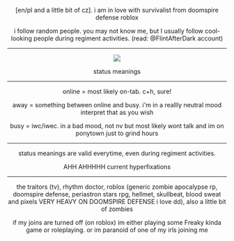 

<p align="center">
[en/pl and a little bit of cz]. i am in love with survivalist from doomspire defense roblox
</p>
<p align="center">
i follow random people. you may not know me, but I usually follow cool-looking people during regiment activities. (read: @FlintAfterDark account)
</p>

***

<p align="center">
<img src="https://files.catbox.moe/sc5aow.png" />
</p>

<p align="center">
status meanings
</p>

***

<p align="center">
online = most likely on-tab. c+h, sure!
</p>
<p align="center">
away = something between online and busy. i'm in a reallly neutral mood interpret that as you wish
</p>
<p align="center">
busy = iwc/iwec. in a bad mood, not nv but most likely wont talk and im on ponytown just to grind hours
</p>

***

<p align="center">
status meanings are valid everytime, even during regiment activities.
</p>

<p align="center">
AHH AHHHHH
current hyperfixations
</p>

***

<p align="center">
the traitors (tv), rhythm doctor, roblox (generic zombie apocalypse rp, doomspire defense, periastron stars rpg, hellmet, skullbeat, blood sweat and pixels VERY HEAVY ON DOOMSPIRE DEFENSE i love dd), also a little bit of zombies
</p>

<p align="center">
if my joins are turned off (on roblox) im either playing some Freaky kinda game or roleplaying. or im paranoid of one of my irls joining me
</p>
